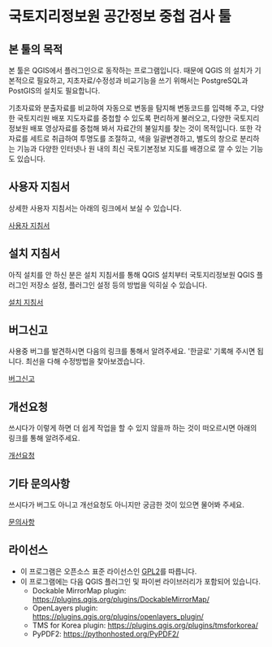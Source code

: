 # 국토지리정보원 공간정보 중첩 검사 툴

## 본 툴의 목적
본 툴은 QGIS에서 플러그인으로 동작하는 프로그램입니다. 때문에 QGIS 의 설치가 기본적으로 필요하고, 지초자료/수정성과 비교기능을 쓰기 위해서는 PostgreSQL과 PostGIS의 설치도 필요합니다.

기초자료와 분출자료를 비교하여 자동으로 변동을 탐지해 변동코드를 입력해 주고, 다양한 국토지리원 배포 지도자료를 중첩할 수 있도록 편리하게 불러오고, 다양한 국토지리정보원 배포 영상자료를 중첩해 봐서 자료간의 불일치를 찾는 것이 목적입니다.
또한 각 자료를 세트로 취급하여 투명도를 조절하고, 색을 일괄변경하고, 별도의 창으로 분리하는 기능과 다양한 인터넷나 원 내의 최신 국토기본정보 지도를 배경으로 깔 수 있는 기능도 있습니다.

## 사용자 지침서
상세한 사용자 지침서는 아래의 링크에서 보실 수 있습니다.

[사용자 지침서](docs/manual/manual.md)

## 설치 지침서
아직 설치를 안 하신 분은 설치 지침서를 통해 QGIS 설치부터 국토지리정보원 QGIS  플러그인 저장소 설정, 플러그인 설정 등의 방법을 익히실 수 있습니다.

[설치 지침서](docs/install/install.md)

## 버그신고
사용중 버그를 발견하시면 다음의 링크를 통해서 알려주세요. '한글로' 기록해 주시면 됩니다.
최선을 다해 수정방법을 찾아보겠습니다.

[버그신고](https://github.com/kr-ngii/NgiiDataOverlay/issues/new?template=bug_report.md)

## 개선요청
쓰시다가 이렇게 하면 더 쉽게 작업을 할 수 있지 않을까 하는 것이 떠오르시면 아래의 링크를 통해 알려주세요.

[개선요청](https://github.com/kr-ngii/NgiiDataOverlay/issues/new?template=feature_request.md)

## 기타 문의사항
쓰시다가 버그도 아니고 개선요청도 아니지만 궁금한 것이 있으면 물어봐 주세요.

[문의사항](https://github.com/kr-ngii/NgiiDataOverlay/issues/new?template=question.md)

## 라이선스
 * 이 프로그램은 오픈소스 표준 라이선스인 [GPL2](LICENSE)를 따릅니다.
 * 이 프로그램에는 다음 QGIS 플러그인 및 파이썬 라이브러리가 포함되어 있습니다.
   - Dockable MirrorMap plugin: https://plugins.qgis.org/plugins/DockableMirrorMap/
   - OpenLayers plugin: https://plugins.qgis.org/plugins/openlayers_plugin/
   - TMS for Korea plugin: https://plugins.qgis.org/plugins/tmsforkorea/
   - PyPDF2: https://pythonhosted.org/PyPDF2/

